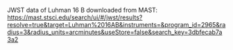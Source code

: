 JWST data of Luhman 16 B downloaded from MAST: https://mast.stsci.edu/search/ui/#/jwst/results?resolve=true&target=Luhman%2016AB&instruments=&program_id=2965&radius=3&radius_units=arcminutes&useStore=false&search_key=3dbfecab7a3a2
